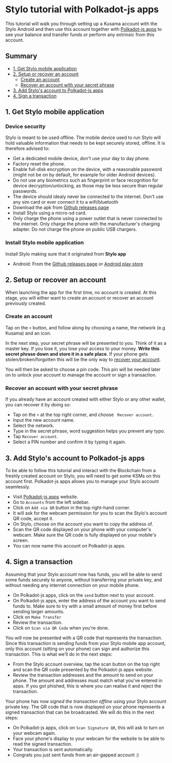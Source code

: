 # Stylo tutorial with Polkadot-js apps

This tutorial will walk you through setting up a Kusama account with the Stylo Android and then use this account together with [Polkadot-js apps](https://polkadot.js.org/apps/) to see your balance and transfer funds or perform any extrinsic from this account.

## Summary
- [1. Get Stylo mobile application](#1-get-stylo-mobile-application)
- [2. Setup or recover an account](#2-setup-or-recover-an-account)
  - [Create an account](#create-an-account)
  - [Recover an account with your secret phrase](#recover-an-account-with-your-secret-phrase)
- [3. Add Stylo's account to Polkadot-js apps](#3-add-stylos-account-to-polkadot-js-apps)
- [4. Sign a transaction](#4-sign-a-transaction)


## 1. Get Stylo mobile application

### Device security
Stylo is meant to be used offline. The mobile device used to run Stylo will hold valuable information that needs to be kept securely stored, offline. It is therefore advised to:
- Get a dedicated mobile device, don't use your day to day phone.
- Factory reset the phone.
- Enable full-disk encryption on the device, with a reasonable password (might not be on by default, for example for older Android devices).
- Do not use any biometrics such as fingerprint or face recognition for device decryption/unlocking, as those may be less secure than regular passwords.
- The device should idealy never be connected to the internet. Don't use any sim card or ever connect it to a wifi/bluetooth
- Download the apk from [Github releases page](https://github.com/stylo-app/stylo/releases)
- Install Stylo using a micro-sd card.
- Only charge the phone using a power outlet that is never connected to the internet. Only charge the phone with the manufacturer's charging adapter. Do not charge the phone on public USB chargers.


### Install Stylo mobile application

Install Stylo making sure that it originated from **Stylo app**
- Android: From the [Github releases page](https://github.com/stylo-app/stylo/releases) or [Android play store](https://play.google.com/store/apps/details?id=com.styloapp)
<!-- - [iOS](https://itunes.apple.com/us/app//id1218174838) -->


## 2. Setup or recover an account
When launching the app for the first time, no account is created. At this stage, you will either want to create an account or recover an account previously created.
 
### Create an account
 
Tap on the `+` button, and follow along by choosing a name, the network (e.g Kusama) and an icon.



In the next step, your secret phrase will be presented to you. Think of it as a master key. If you lose it, you lose your access to your money.
**Write this secret phrase down and store it in a safe place**.
If your phone gets stolen/broken/forgotten this will be the only way to [recover your account](#recover-an-account-with-your-secret-phrase).

You will then be asked to choose a pin code. This pin will be needed later on to unlock your account to manage the account or sign a transaction.


### Recover an account with your secret phrase

If you already have an account created with either Stylo or any other wallet, you can recover it by doing so:
- Tap on the `+` at the top right corner, and choose ` Recover account`.
- Input the new account name.
- Select the network.
- Type in the secret phrase, word suggestion helps you prevent any typo.
- Tap `Recover account`.
- Select a PIN number and confirm it by typing it again.


## 3. Add Stylo's account to Polkadot-js apps

To be able to follow this tutorial and interact with the Blockchain from a freshly created account on Stylo, you will need to get some KSMs on this account first. Polkadot-js apps allows you to manage your Stylo account seamlessly.

- Visit [Polkadot-js apps](https://polkadot.js.org/apps/) website.
- Go to `Accounts` from the left sidebar.
- Click on `Add via QR` button in the top right-hand corner.
- It will ask for the webcam permission for you to scan the Stylo's account QR code, accept it.
- On Stylo, choose on the account you want to copy the address of.
- Scan the QR code displayed on your phone with your computer's webcam. Make sure the QR code is fully displayed on your mobile's screen.
- You can now name this account on Polkadot-js apps.

## 4. Sign a transaction

Assuming that your Stylo account now has funds, you will be able to send some funds securely to anyone, without transferring your private key, and without needing any internet connection on your mobile phone.

- On Polkadot-js apps, click on the `send` button next to your account.
- On Polkadot-js apps, enter the address of the account you want to send funds to. Make sure to try with a small amount of money first before sending larger amounts.
- Click on `Make Transfer`
- Review the transaction.
- Click on `Scan via QR Code` when you're done.

You will now be presented with a QR code that represents the transaction. Since this transaction is sending funds from your Stylo mobile app account, only this account (sitting on your phone) can sign and authorize this transaction. This is what we'll do in the next steps:
- From the Stylo account overview, tap the scan button on the top right and scan the QR code presented by the Polkadot-js apps website.
- Review the transaction addresses and the amount to send on your phone. The amount and addresses must match what you've entered in apps. If you got phished, this is where you can realise it and reject the transaction.

Your phone has now *signed the transaction offline* using your Stylo account private key. The QR code that is now displayed on your phone represents a signed transaction that can be broadcasted. We will do this in the next steps:
- On Polkadot-js apps, click on `Scan Signature QR`, this will ask to turn on your webcam again.
- Face your phone's display to your webcam for the website to be able to read the signed transaction.
- Your transaction is sent automatically.
- Congrats you just sent funds from an air-gapped account :)
